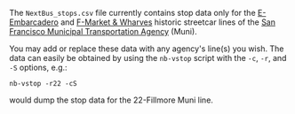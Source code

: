The `NextBus_stops.csv` file currently contains stop data only for the
[E-Embarcadero](https://www.sfmta.com/getting-around/transit/routes-stops/e-embarcadero)
and
[F-Market & Wharves](https://www.sfmta.com/getting-around/transit/routes-stops/f-market-wharves)
historic streetcar lines
of the
[San Francisco Municipal Transportation Agency](https://www.sfmta.com/)
(Muni).

You may add or replace these data
with any agency's line(s) you wish.
The data can easily be obtained
by using the `nb-vstop` script with the `-c`, `-r`,  and `-S` options, e.g.:

    nb-vstop -r22 -cS

would dump the stop data for the 22-Fillmore Muni line.
